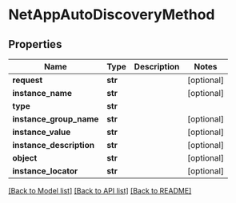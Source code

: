 # NetAppAutoDiscoveryMethod

## Properties
Name | Type | Description | Notes
------------ | ------------- | ------------- | -------------
**request** | **str** |  | [optional] 
**instance_name** | **str** |  | [optional] 
**type** | **str** |  | 
**instance_group_name** | **str** |  | [optional] 
**instance_value** | **str** |  | [optional] 
**instance_description** | **str** |  | [optional] 
**object** | **str** |  | [optional] 
**instance_locator** | **str** |  | [optional] 

[[Back to Model list]](../README.md#documentation-for-models) [[Back to API list]](../README.md#documentation-for-api-endpoints) [[Back to README]](../README.md)


